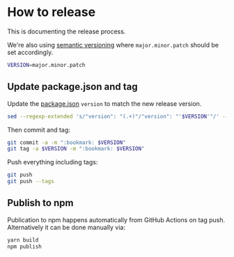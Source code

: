 # How to release

This is documenting the release process.

We're also using [semantic versioning](https://semver.org/) where `major.minor.patch` should be set accordingly.

```sh
VERSION=major.minor.patch
```

## Update package.json and tag

Update the [package.json](../package.json) `version` to match the new release version.

```sh
sed --regexp-extended 's/"version": "(.+)"/"version": "'$VERSION'"/' --in-place package.json
```

Then commit and tag:

```sh
git commit -a -m ":bookmark: $VERSION"
git tag -a $VERSION -m ":bookmark: $VERSION"
```

Push everything including tags:

```sh
git push
git push --tags
```

## Publish to npm

Publication to npm happens automatically from GitHub Actions on tag push.
Alternatively it can be done manually via:

```sh
yarn build
npm publish
```
